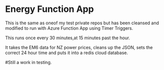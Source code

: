 # Energy Function App

This is the same as oneof my test private repos but has been cleansed and modified to run with Azure Function App using Timer Triggers. 

This runs once every 30 minutes,at 15 minutes past the hour.

It takes the EM6 data for NZ power prices, cleans up the JSON, sets the correct 24 hour time and puts it into a redis cloud database.

#Still a work in testing. 
